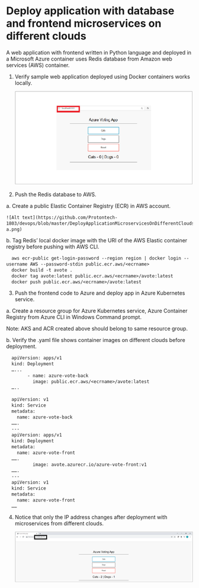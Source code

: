 # Deploy application with database and frontend microservices on different clouds

A web application with frontend written in Python language and deployed in a Microsoft Azure container uses Redis database from Amazon web services (AWS) container.

1. Verify sample web application deployed using Docker containers works locally.

   ![Alt text](https://github.com/Protontech-1803/devops/blob/master/DeployApplicationMicroservicesOnDifferentClouds/img/1.png)
   
2. Push the Redis database to AWS.

a. Create a public Elastic Container Registry (ECR) in AWS account. 

    ![Alt text](https://github.com/Protontech-1803/devops/blob/master/DeployApplicationMicroservicesOnDifferentClouds/img/2. a.png)
 
b. Tag Redis’ local docker image with the URI of the AWS Elastic container registry before pushing with AWS CLI.

      aws ecr-public get-login-password --region region | docker login --username AWS --password-stdin public.ecr.aws/<ecrname>
      docker build -t avote .
      docker tag avote:latest public.ecr.aws/<ecrname>/avote:latest
      docker push public.ecr.aws/<ecrname>/avote:latest


3. Push the frontend code to Azure and deploy app in Azure Kubernetes service.

a. Create a resource group for Azure Kubernetes service, Azure Container Registry from  Azure CLI in Windows Command prompt.

Note: AKS and ACR created above should belong to same resource group.

b. Verify the .yaml file shows container images on different clouds before deployment.


      apiVersion: apps/v1
      kind: Deployment
      …...
            - name: azure-vote-back
              image: public.ecr.aws/<ecrname>/avote:latest
      …..

      apiVersion: v1
      kind: Service
      metadata:
        name: azure-vote-back
      …….
      ---
      apiVersion: apps/v1
      kind: Deployment
      metadata:
        name: azure-vote-front
      …….
              image: avote.azurecr.io/azure-vote-front:v1
      …….
      ---
      apiVersion: v1
      kind: Service
      metadata:
        name: azure-vote-front
      ……

4. Notice that only the IP address changes after deployment with microservices from different clouds.

    ![Alt text](https://github.com/Protontech-1803/devops/blob/master/DeployApplicationMicroservicesOnDifferentClouds/img/4.png)



